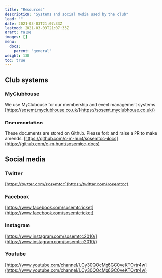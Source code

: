 ```yaml
---
title: "Resources"
description: "Systems and social media used by the club"
lead: ""
date: 2021-03-03T21:07:33Z
lastmod: 2021-03-03T21:07:33Z
draft: false
images: []
menu: 
  docs:
    parent: "general"
weight: 130
toc: true
---
```


## Club systems
### MyClubhouse
We use MyClubouse for our membership and event management systems.
[https://sosemt.myclubhouse.co.uk/](https://sosemt.myclubhouse.co.uk/)

### Documentation
These documents are stored on Github. Please fork and raise a PR to make amends.
[https://github.com/c-m-hunt/sosemtcc-docs](https://github.com/c-m-hunt/sosemtcc-docs)

## Social media
### Twitter
[https://twitter.com/sosemtcc](https://twitter.com/sosemtcc)

### Facebook
[https://www.facebook.com/sosemtcricket](https://www.facebook.com/sosemtcricket)

### Instagram
[https://www.instagram.com/sosemtcc2010/](https://www.instagram.com/sosemtcc2010/)

### Youtube
[https://www.youtube.com/channel/UCy30QOcMg6GC0veKTOvtr4w](https://www.youtube.com/channel/UCy30QOcMg6GC0veKTOvtr4w)